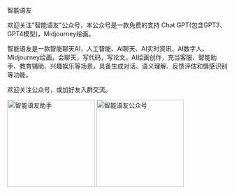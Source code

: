 智能语友

欢迎关注"智能语友"公众号，本公众号是一款免费的支持 Chat GPT(包含GPT3、GPT4模型)，Midjourney绘画。

智能语友是一款智能聊天AI，人工智能、AI聊天、AI实时资讯、AI数字人、Midjourney绘画，会聊天，写代码，写论文，AI绘画创作，充当客服、智能助手、教育辅助、兴趣娱乐等场景，具备生成对话、语义理解、反馈评估和情感识别等功能。

欢迎关注公众号，或加好友入群交流。


<img src="https://github.com/ethan668888/znyy/assets/159233497/60cb1841-54ab-41d7-a172-862d81cb741e" alt="智能语友助手" width="200" hight="200">
<img src="https://github.com/ethan668888/znyy/assets/159233497/e44441c2-cffc-4d07-8c80-97027268a539" alt="智能语友公众号" width="200" hight="200">

